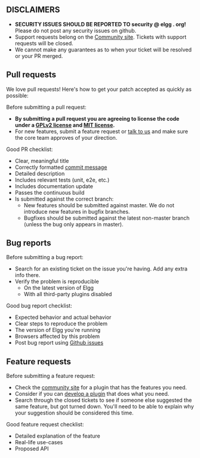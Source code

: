 ## DISCLAIMERS

 * **SECURITY ISSUES SHOULD BE REPORTED TO security @ elgg . org!** Please do not post any security issues on github.
 * Support requests belong on the [Community site][2]. Tickets with support requests will be closed. 
 * We cannot make any guarantees as to when your ticket will be resolved or your PR merged. 

## Pull requests

We love pull requests! Here's how to get your patch accepted as quickly as possible:

Before submitting a pull request:

 * **By submitting a pull request you are agreeing to license the code under a [GPLv2 license][3] and [MIT license][4].**
 * For new features, submit a feature request or [talk to us](http://community.elgg.org/groups/profile/211069/feedback-and-planning) and make sure the core team approves of your direction.

Good PR checklist:

 * Clear, meaningful title
 * Correctly formatted [commit message](https://github.com/Elgg/Elgg/issues/5976)
 * Detailed description
 * Includes relevant tests (unit, e2e, etc.)
 * Includes documentation update
 * Passes the continuous build
 * Is submitted against the correct branch:
   * New features should be submitted against master. We do not introduce new features in bugfix branches.
   * Bugfixes should be submitted against the latest non-master branch (unless the bug only appears in master).

## Bug reports

Before submitting a bug report:

 * Search for an existing ticket on the issue you're having. Add any extra info there.
 * Verify the problem is reproducible
   * On the latest version of Elgg
   * With all third-party plugins disabled

Good bug report checklist:

 * Expected behavior and actual behavior
 * Clear steps to reproduce the problem
 * The version of Elgg you're running
 * Browsers affected by this problem
 * Post bug report using [Github issues](https://github.com/Elgg/Elgg/issues)

## Feature requests

Before submitting a feature request:

 * Check the [community site][2] for a plugin that has the features you need.
 * Consider if you can [develop a plugin][8] that does what you need.
 * Search through the closed tickets to see if someone else suggested the same feature, but got turned down.
   You'll need to be able to explain why your suggestion should be considered this time.
   
Good feature request checklist:

 *  Detailed explanation of the feature
 *  Real-life use-cases
 *  Proposed API

 [2]: http://community.elgg.org
 [3]: http://www.gnu.org/licenses/old-licenses/gpl-2.0.html
 [4]: http://en.wikipedia.org/wiki/MIT_License
 [6]: https://github.com/Elgg/Elgg/issues/new
 [7]: http://docs.elgg.org/wiki/Development/Contributing/Patches
 [8]: http://docs.elgg.org/wiki/Plugin_development  
 [9]: https://github.com/Elgg/Elgg/tree/master/docs/coding_standards
